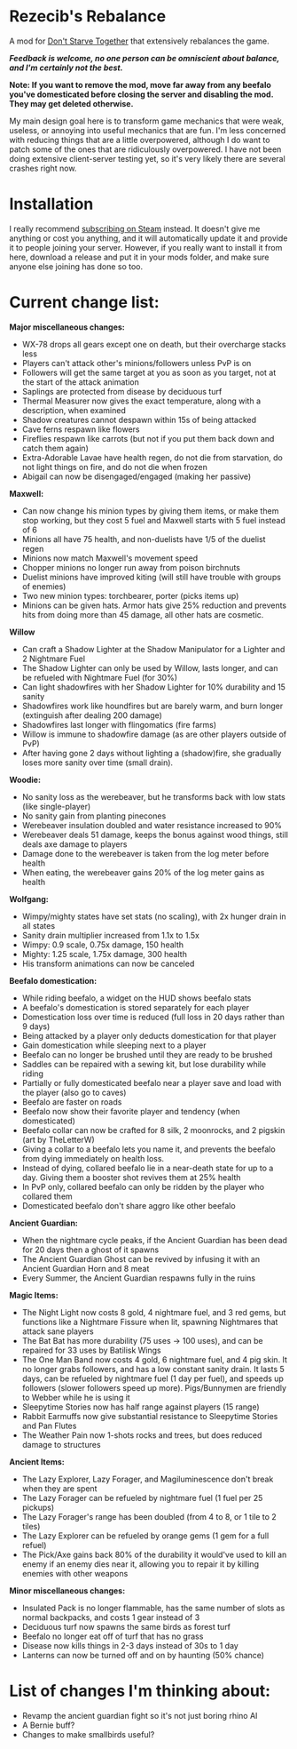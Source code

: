 # Rezecib's Rebalance
A mod for [Don't Starve Together](http://store.steampowered.com/app/322330/) that extensively rebalances the game.

_**Feedback is welcome, no one person can be omniscient about balance, and I'm certainly not the best.**_

**Note: If you want to remove the mod, move far away from any beefalo you've domesticated before closing the server and disabling the mod. They may get deleted otherwise.**

My main design goal here is to transform game mechanics that were weak, useless, or annoying into useful mechanics that are fun. I'm less concerned with reducing things that are a little overpowered, although I do want to patch some of the ones that are ridiculously overpowered. I have not been doing extensive client-server testing yet, so it's very likely there are several crashes right now.

# Installation
I really recommend [subscribing on Steam](http://steamcommunity.com/sharedfiles/filedetails/?id=741879530) instead. It doesn't give me anything or cost you anything, and it will automatically update it and provide it to people joining your server. However, if you really want to install it from here, download a release and put it in your mods folder, and make sure anyone else joining has done so too.

# Current change list:

**Major miscellaneous changes:**
- WX-78 drops all gears except one on death, but their overcharge stacks less
- Players can't attack other's minions/followers unless PvP is on
- Followers will get the same target at you as soon as you target, not at the start of the attack animation
- Saplings are protected from disease by deciduous turf
- Thermal Measurer now gives the exact temperature, along with a description, when examined
- Shadow creatures cannot despawn within 15s of being attacked
- Cave ferns respawn like flowers
- Fireflies respawn like carrots (but not if you put them back down and catch them again)
- Extra-Adorable Lavae have health regen, do not die from starvation, do not light things on fire, and do not die when frozen
- Abigail can now be disengaged/engaged (making her passive)

**Maxwell:**
- Can now change his minion types by giving them items, or make them stop working, but they cost 5 fuel and Maxwell starts with 5 fuel instead of 6
- Minions all have 75 health, and non-duelists have 1/5 of the duelist regen
- Minions now match Maxwell's movement speed
- Chopper minions no longer run away from poison birchnuts
- Duelist minions have improved kiting (will still have trouble with groups of enemies)
- Two new minion types: torchbearer, porter (picks items up)
- Minions can be given hats. Armor hats give 25% reduction and prevents hits from doing more than 45 damage, all other hats are cosmetic.

**Willow**
- Can craft a Shadow Lighter at the Shadow Manipulator for a Lighter and 2 Nightmare Fuel
- The Shadow Lighter can only be used by Willow, lasts longer, and can be refueled with Nightmare Fuel (for 30%)
- Can light shadowfires with her Shadow Lighter for 10% durability and 15 sanity
- Shadowfires work like houndfires but are barely warm, and burn longer (extinguish after dealing 200 damage)
- Shadowfires last longer with flingomatics (fire farms)
- Willow is immune to shadowfire damage (as are other players outside of PvP)
- After having gone 2 days without lighting a (shadow)fire, she gradually loses more sanity over time (small drain).

**Woodie:**
- No sanity loss as the werebeaver, but he transforms back with low stats (like single-player)
- No sanity gain from planting pinecones
- Werebeaver insulation doubled and water resistance increased to 90%
- Werebeaver deals 51 damage, keeps the bonus against wood things, still deals axe damage to players
- Damage done to the werebeaver is taken from the log meter before health
- When eating, the werebeaver gains 20% of the log meter gains as health

**Wolfgang:**
- Wimpy/mighty states have set stats (no scaling), with 2x hunger drain in all states
- Sanity drain multiplier increased from 1.1x to 1.5x
- Wimpy: 0.9 scale, 0.75x damage, 150 health
- Mighty: 1.25 scale, 1.75x damage, 300 health
- His transform animations can now be canceled

**Beefalo domestication:**
- While riding beefalo, a widget on the HUD shows beefalo stats
- A beefalo's domestication is stored separately for each player
- Domestication loss over time is reduced (full loss in 20 days rather than 9 days)
- Being attacked by a player only deducts domestication for that player
- Gain domestication while sleeping next to a player
- Beefalo can no longer be brushed until they are ready to be brushed
- Saddles can be repaired with a sewing kit, but lose durability while riding
- Partially or fully domesticated beefalo near a player save and load with the player (also go to caves)
- Beefalo are faster on roads
- Beefalo now show their favorite player and tendency (when domesticated)
- Beefalo collar can now be crafted for 8 silk, 2 moonrocks, and 2 pigskin (art by TheLetterW)
- Giving a collar to a beefalo lets you name it, and prevents the beefalo from dying immediately on health loss.
- Instead of dying, collared beefalo lie in a near-death state for up to a day. Giving them a booster shot revives them at 25% health
- In PvP only, collared beefalo can only be ridden by the player who collared them
- Domesticated beefalo don't share aggro like other beefalo

**Ancient Guardian:**
- When the nightmare cycle peaks, if the Ancient Guardian has been dead for 20 days then a ghost of it spawns
- The Ancient Guardian Ghost can be revived by infusing it with an Ancient Guardian Horn and 8 meat
- Every Summer, the Ancient Guardian respawns fully in the ruins

**Magic Items:**
- The Night Light now costs 8 gold, 4 nightmare fuel, and 3 red gems, but functions like a Nightmare Fissure when lit, spawning Nightmares that attack sane players
- The Bat Bat has more durability (75 uses -> 100 uses), and can be repaired for 33 uses by Batilisk Wings
- The One Man Band now costs 4 gold, 6 nightmare fuel, and 4 pig skin. It no longer grabs followers, and has a low constant sanity drain. It lasts 5 days, can be refueled by nightmare fuel (1 day per fuel), and speeds up followers (slower followers speed up more). Pigs/Bunnymen are friendly to Webber while he is using it
- Sleepytime Stories now has half range against players (15 range)
- Rabbit Earmuffs now give substantial resistance to Sleepytime Stories and Pan Flutes
- The Weather Pain now 1-shots rocks and trees, but does reduced damage to structures

**Ancient Items:**
- The Lazy Explorer, Lazy Forager, and Magiluminescence don't break when they are spent
- The Lazy Forager can be refueled by nightmare fuel (1 fuel per 25 pickups)
- The Lazy Forager's range has been doubled (from 4 to 8, or 1 tile to 2 tiles)
- The Lazy Explorer can be refueled by orange gems (1 gem for a full refuel)
- The Pick/Axe gains back 80% of the durability it would've used to kill an enemy if an enemy dies near it, allowing you to repair it by killing enemies with other weapons

**Minor miscellaneous changes:**
- Insulated Pack is no longer flammable, has the same number of slots as normal backpacks, and costs 1 gear instead of 3
- Deciduous turf now spawns the same birds as forest turf
- Beefalo no longer eat off of turf that has no grass
- Disease now kills things in 2-3 days instead of 30s to 1 day
- Lanterns can now be turned off and on by haunting (50% chance)

# List of changes I'm thinking about:
- Revamp the ancient guardian fight so it's not just boring rhino AI
- A Bernie buff?
- Changes to make smallbirds useful?
